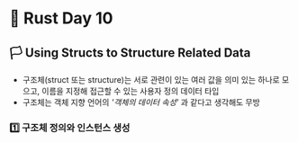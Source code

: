 # 🦀 Rust Day 10

## **🏳️ Using Structs to Structure Related Data**
- 구조체(struct 또는 structure)는 서로 관련이 있는 여러 값을 의미 있는 하나로 모으고, 이름을 지정해 접근할 수 있는 사용자 정의 데이터 타입
- 구조체는 객체 지향 언어의 _'객체의 데이터 속성'_ 과 같다고 생각해도 무방

### **1️⃣ 구조체 정의와 인스턴스 생성**
